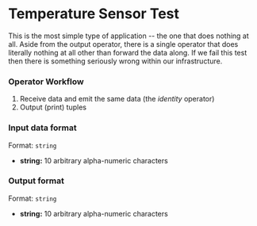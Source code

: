 # Temperature Sensor Test
This is the most simple type of application -- the one that does nothing at 
all. Aside from the output operator, there is a single operator that does 
literally nothing at all other than forward the data along. If we fail this 
test then there is something seriously wrong within our infrastructure.

### Operator Workflow
  1) Receive data and emit the same data (the *identity* operator)
  2) Output (print) tuples

### Input data format
Format: ```string```
  * **string:** 10 arbitrary alpha-numeric characters

### Output format
Format: ```string```
  * **string:** 10 arbitrary alpha-numeric characters
